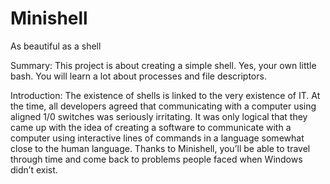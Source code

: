 # Minishell

As beautiful as a shell

Summary:
This project is about creating a simple shell.
Yes, your own little bash.
You will learn a lot about processes and file descriptors.

Introduction:
The existence of shells is linked to the very existence of IT.
At the time, all developers agreed that communicating with a computer using aligned 1/0 switches was seriously irritating.
It was only logical that they came up with the idea of creating a software to communicate with a computer using interactive lines of commands in a language somewhat close to the human language.
Thanks to Minishell, you’ll be able to travel through time and come back to problems people faced when Windows didn’t exist.
